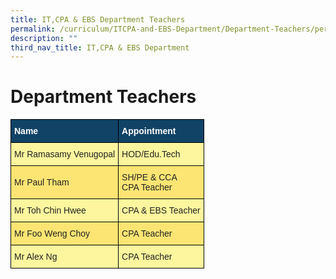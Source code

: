 ```yaml
---
title: IT,CPA & EBS Department Teachers
permalink: /curriculum/ITCPA-and-EBS-Department/Department-Teachers/permalink/
description: ""
third_nav_title: IT,CPA & EBS Department
---
```


Department Teachers
===================

<style type="text/css">
.tg  {border-collapse:collapse;border-spacing:0;}
.tg td{border-color:black;border-style:solid;border-width:1px;font-family:Arial, sans-serif;font-size:14px;
  overflow:hidden;padding:10px 5px;word-break:normal;}
.tg th{border-color:black;border-style:solid;border-width:1px;font-family:Arial, sans-serif;font-size:14px;
  font-weight:normal;overflow:hidden;padding:10px 5px;word-break:normal;}
.tg .tg-c0uh{background-color:#FCE573;color:#222;text-align:left;vertical-align:middle}
.tg .tg-ai2f{background-color:#104366;color:#FFF;font-weight:bold;text-align:left;vertical-align:middle}
.tg .tg-4k6w{background-color:#FDF69E;color:#222;text-align:left;vertical-align:middle}
</style>
<table class="tg">
<thead>
  <tr>
    <th class="tg-ai2f"><span style="font-weight:bold;color:#FFF;background-color:#104366">Name</span></th>
    <th class="tg-ai2f"><span style="font-weight:bold;color:#FFF;background-color:#104366">Appointment</span></th>
  </tr>
</thead>
<tbody>
  <tr>
    <td class="tg-4k6w"><span style="color:#222;background-color:#FDF69E">Mr Ramasamy Venugopal</span></td>
    <td class="tg-4k6w"><span style="color:#222;background-color:#FDF69E">HOD/Edu.Tech</span></td>
  </tr>
  <tr>
    <td class="tg-c0uh"><span style="color:#222;background-color:#FCE573">Mr Paul Tham</span></td>
    <td class="tg-c0uh"><span style="color:#222;background-color:#FCE573">SH/PE &amp; CCA</span><br><span style="color:#222;background-color:#FCE573">CPA Teacher</span></td>
  </tr>
  <tr>
    <td class="tg-4k6w"><span style="color:#222;background-color:#FDF69E">Mr Toh Chin Hwee</span></td>
    <td class="tg-4k6w"><span style="color:#222;background-color:#FDF69E">CPA &amp; EBS Teacher</span></td>
  </tr>
  <tr>
    <td class="tg-c0uh"><span style="color:#222;background-color:#FCE573">Mr Foo Weng Choy </span></td>
    <td class="tg-c0uh"><span style="color:#222;background-color:#FCE573">CPA Teacher</span></td>
  </tr>
  <tr>
    <td class="tg-4k6w"><span style="color:#222;background-color:#FDF69E">Mr Alex Ng</span></td>
    <td class="tg-4k6w"><span style="color:#222;background-color:#FDF69E">CPA Teacher</span></td>
  </tr>
</tbody>
</table>